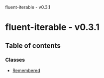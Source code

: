 fluent-iterable - v0.3.1

# fluent-iterable - v0.3.1

## Table of contents

### Classes

- [Remembered](classes/remembered.md)
